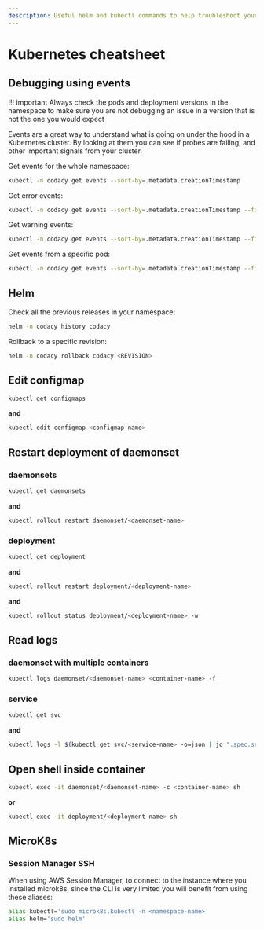 ```yaml
---
description: Useful helm and kubectl commands to help troubleshoot your Codacy Self-hosted instance.
---
```


# Kubernetes cheatsheet

## Debugging using events

!!! important
    Always check the pods and deployment versions in the namespace
    to make sure you are not debugging an issue in a version that is not the one you would expect

Events are a great way to understand what is going on under the hood in a Kubernetes cluster.
By looking at them you can see if probes are failing, and other important signals from your cluster.

Get events for the whole namespace:

```bash
kubectl -n codacy get events --sort-by=.metadata.creationTimestamp
```

Get error events:

```bash
kubectl -n codacy get events --sort-by=.metadata.creationTimestamp --field-selector type=Error
```

Get warning events:

```bash
kubectl -n codacy get events --sort-by=.metadata.creationTimestamp --field-selector type=Warning
```

Get events from a specific pod:

```bash
kubectl -n codacy get events --sort-by=.metadata.creationTimestamp --field-selector involvedObject.name=<POD-NAME>
```

## Helm

Check all the previous releases in your namespace:

```bash
helm -n codacy history codacy
```

Rollback to a specific revision:

```bash
helm -n codacy rollback codacy <REVISION>
```

## Edit configmap

```bash
kubectl get configmaps
```

**and**

```bash
kubectl edit configmap <configmap-name>
```

## Restart deployment of daemonset

### daemonsets

```bash
kubectl get daemonsets
```

**and**

```bash
kubectl rollout restart daemonset/<daemonset-name>
```

### deployment

```bash
kubectl get deployment
```

**and**

```bash
kubectl rollout restart deployment/<deployment-name>
```

**and**

```bash
kubectl rollout status deployment/<deployment-name> -w
```

## Read logs

### daemonset with multiple containers

```bash
kubectl logs daemonset/<daemonset-name> <container-name> -f
```

### service

```bash
kubectl get svc
```

**and**

```bash
kubectl logs -l $(kubectl get svc/<service-name> -o=json | jq ".spec.selector" | jq -r 'to_entries|map("\(.key)=\(.value|tostring)")|.[]' | sed -e 'H;${x;s/\n/,/g;s/^,//;p;};d') -f
```

## Open shell inside container

```bash
kubectl exec -it daemonset/<daemonset-name> -c <container-name> sh
```

**or**

```bash
kubectl exec -it deployment/<deployment-name> sh
```

## MicroK8s

### Session Manager SSH

When using AWS Session Manager, to connect to the instance where you installed microk8s,
since the CLI is very limited you will benefit from using these aliases:

```bash
alias kubectl='sudo microk8s.kubectl -n <namespace-name>'
alias helm='sudo helm'
```
